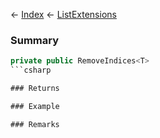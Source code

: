 ← [Index](Api-Index) ← [ListExtensions](System.Collections.Generic.ListExtensions)

### Summary

```csharp
private public RemoveIndices<T>
```csharp

### Returns

### Example

### Remarks

